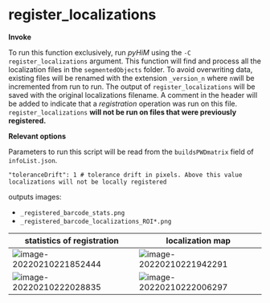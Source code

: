 # register_localizations

**Invoke**

To run this function exclusively, run *pyHiM* using the ```-C register_localizations``` argument. This function will find and process all the localization files in the `segmentedObjects` folder. To avoid overwriting data, existing files will be renamed with the extension `_version_n` where `n`will be incremented from run to run. The output of `register_localizations` will be saved with the original localizations filename. A comment in the header will be added to indicate that a *registration* operation was run on this file. `register_localizations` **will not be run on files that were previously registered.**



**Relevant options**

Parameters to run this script will be read from the ```buildsPWDmatrix``` field of ```infoList.json```.

```
"toleranceDrift": 1 # tolerance drift in pixels. Above this value localizations will not be locally registered
```



outputs images:

- `_registered_barcode_stats.png`
- `_registered_barcode_localizations_ROI*.png`

| statistics of registration                                   | localization map                                             |
| ------------------------------------------------------------ | ------------------------------------------------------------ |
| ![image-20220210221852444](../../_static/user_guide/image-20220210221852444.png) | ![image-20220210221942291](../../_static/user_guide/image-20220210221942291.png) |
| ![image-20220210222028835](../../_static/user_guide/image-20220210222028835.png) | ![image-20220210222006297](../../_static/user_guide/image-20220210222006297.png) |
